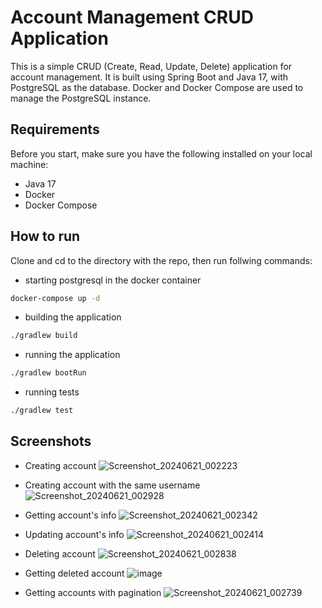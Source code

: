 # Account Management CRUD Application
This is a simple CRUD (Create, Read, Update, Delete) application for account management. It is built using Spring Boot and Java 17, with PostgreSQL as the database. Docker and Docker Compose are used to manage the PostgreSQL instance.

## Requirements
Before you start, make sure you have the following installed on your local machine:

- Java 17
- Docker
- Docker Compose

## How to run
Clone and cd to the directory with the repo, then run follwing commands:

- starting postgresql in the docker container
```bash
docker-compose up -d
```
- building the application
```bash
./gradlew build
```
- running the application
```bash
./gradlew bootRun
```
- running tests
```bash
./gradlew test
```

## Screenshots
- Creating account
![Screenshot_20240621_002223](https://github.com/AntoniKania/hapag-lloyd-recruitment-task/assets/87483058/d3b2ec9d-0646-4cbf-88c1-47aa5fc718d2)
- Creating account with the same username
![Screenshot_20240621_002928](https://github.com/AntoniKania/hapag-lloyd-recruitment-task/assets/87483058/ccc5afc1-225c-4ce2-b8a7-543bd786aea9)
- Getting account's info
![Screenshot_20240621_002342](https://github.com/AntoniKania/hapag-lloyd-recruitment-task/assets/87483058/998140a4-d72c-4ce8-aa40-392fb11bc572)
- Updating account's info
![Screenshot_20240621_002414](https://github.com/AntoniKania/hapag-lloyd-recruitment-task/assets/87483058/5edbc660-3668-4796-9631-71dad33da50a)
- Deleting account
![Screenshot_20240621_002838](https://github.com/AntoniKania/hapag-lloyd-recruitment-task/assets/87483058/d925abc1-8fd8-41be-8393-33d78640252e)
- Getting deleted account
![image](https://github.com/AntoniKania/hapag-lloyd-recruitment-task/assets/87483058/a7e5331d-6577-4b8d-a21f-0c322775e621)


- Getting accounts with pagination
![Screenshot_20240621_002739](https://github.com/AntoniKania/hapag-lloyd-recruitment-task/assets/87483058/363ffd95-041b-4fd6-932b-16a8f7dc32ec)


